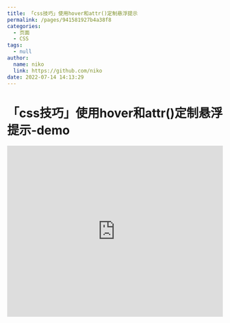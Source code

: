 ```yaml
---
title: 「css技巧」使用hover和attr()定制悬浮提示 
permalink: /pages/941581927b4a38f8
categories: 
  - 页面
  - CSS
tags: 
  - null
author: 
  name: niko
  link: https://github.com/niko
date: 2022-07-14 14:13:29
---
```

# 「css技巧」使用hover和attr()定制悬浮提示-demo

<iframe height="400" style="width: 100%;" scrolling="no" title="【CSS：行为】使用:hover和attr()定制悬浮提示" src="https://codepen.io/niko/embed/vYNKNaq?height=400&theme-id=light&default-tab=css,result" frameborder="no" allowtransparency="true" allowfullscreen="true" loading="lazy">
  See the Pen <a href='https://codepen.io/niko/pen/vYNKNaq'>【CSS：行为】使用:hover和attr()定制悬浮提示</a> by niko
  (<a href='https://codepen.io/niko'>@niko</a>) on <a href='https://codepen.io'>CodePen</a>.
</iframe>

<!-- more -->